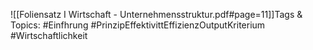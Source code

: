 
![[Foliensatz I Wirtschaft - Unternehmensstruktur.pdf#page=11]]Tags & Topics:
   #Einfhrung
   #PrinzipEffektivittEffizienzOutputKriterium
   #Wirtschaftlichkeit